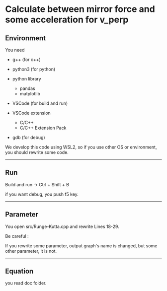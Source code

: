 # Calculate between mirror force and some acceleration for v_perp

## Environment
You need 

- g++ (for c++)

- python3 (for python)

- python library
    - pandas
    - matplotlib

- VSCode (for build and run)

- VSCode extension
    - C/C++
    - C/C++ Extension Pack

- gdb (for debug)

We develop this code using WSL2, so if you use other OS or environment, you should rewrite some code.

---

## Run

Build and run → Ctrl + Shift + B


if you want debug, you push f5 key.

---

## Parameter

You open src/Runge-Kutta.cpp and rewrite Lines 18-29.

Be careful : 

If you rewrite some parameter, output graph's name is changed, but some other parameter, it is not.

---

## Equation
you read doc folder.